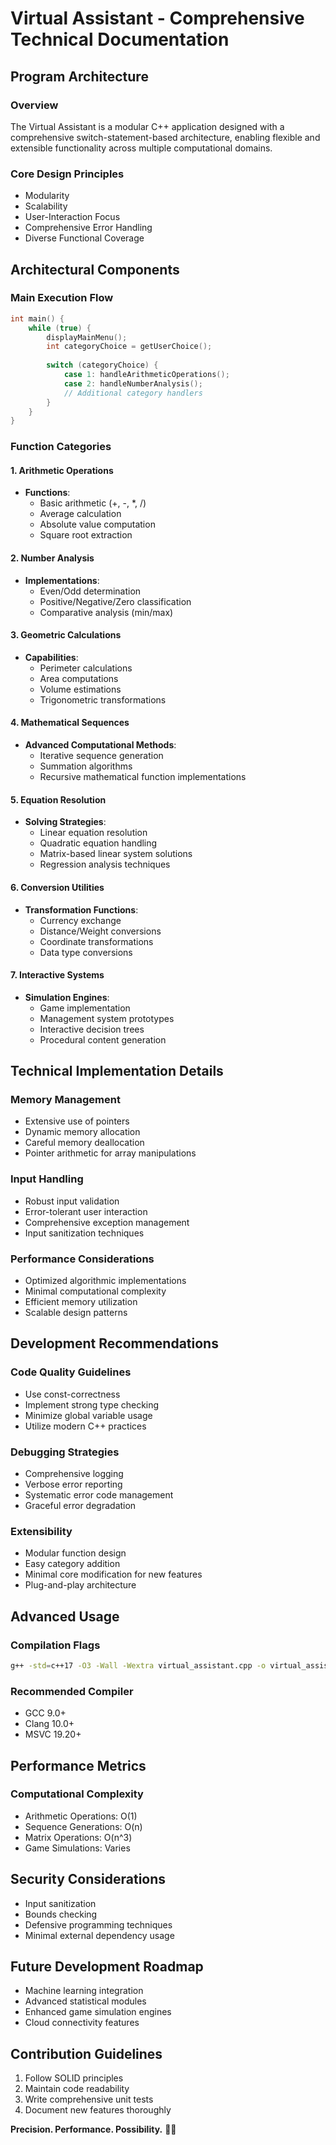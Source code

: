 # Virtual Assistant - Comprehensive Technical Documentation

## Program Architecture

### Overview
The Virtual Assistant is a modular C++ application designed with a comprehensive switch-statement-based architecture, enabling flexible and extensible functionality across multiple computational domains.

### Core Design Principles
- Modularity
- Scalability
- User-Interaction Focus
- Comprehensive Error Handling
- Diverse Functional Coverage

## Architectural Components

### Main Execution Flow
```cpp
int main() {
    while (true) {
        displayMainMenu();
        int categoryChoice = getUserChoice();
        
        switch (categoryChoice) {
            case 1: handleArithmeticOperations();
            case 2: handleNumberAnalysis();
            // Additional category handlers
        }
    }
}
```

### Function Categories

#### 1. Arithmetic Operations
- **Functions**: 
  - Basic arithmetic (+, -, *, /)
  - Average calculation
  - Absolute value computation
  - Square root extraction

#### 2. Number Analysis
- **Implementations**:
  - Even/Odd determination
  - Positive/Negative/Zero classification
  - Comparative analysis (min/max)

#### 3. Geometric Calculations
- **Capabilities**:
  - Perimeter calculations
  - Area computations
  - Volume estimations
  - Trigonometric transformations

#### 4. Mathematical Sequences
- **Advanced Computational Methods**:
  - Iterative sequence generation
  - Summation algorithms
  - Recursive mathematical function implementations

#### 5. Equation Resolution
- **Solving Strategies**:
  - Linear equation resolution
  - Quadratic equation handling
  - Matrix-based linear system solutions
  - Regression analysis techniques

#### 6. Conversion Utilities
- **Transformation Functions**:
  - Currency exchange
  - Distance/Weight conversions
  - Coordinate transformations
  - Data type conversions

#### 7. Interactive Systems
- **Simulation Engines**:
  - Game implementation
  - Management system prototypes
  - Interactive decision trees
  - Procedural content generation

## Technical Implementation Details

### Memory Management
- Extensive use of pointers
- Dynamic memory allocation
- Careful memory deallocation
- Pointer arithmetic for array manipulations

### Input Handling
- Robust input validation
- Error-tolerant user interaction
- Comprehensive exception management
- Input sanitization techniques

### Performance Considerations
- Optimized algorithmic implementations
- Minimal computational complexity
- Efficient memory utilization
- Scalable design patterns

## Development Recommendations

### Code Quality Guidelines
- Use const-correctness
- Implement strong type checking
- Minimize global variable usage
- Utilize modern C++ practices

### Debugging Strategies
- Comprehensive logging
- Verbose error reporting
- Systematic error code management
- Graceful error degradation

### Extensibility
- Modular function design
- Easy category addition
- Minimal core modification for new features
- Plug-and-play architecture

## Advanced Usage

### Compilation Flags
```bash
g++ -std=c++17 -O3 -Wall -Wextra virtual_assistant.cpp -o virtual_assistant
```

### Recommended Compiler
- GCC 9.0+
- Clang 10.0+
- MSVC 19.20+

## Performance Metrics

### Computational Complexity
- Arithmetic Operations: O(1)
- Sequence Generations: O(n)
- Matrix Operations: O(n^3)
- Game Simulations: Varies

## Security Considerations
- Input sanitization
- Bounds checking
- Defensive programming techniques
- Minimal external dependency usage

## Future Development Roadmap
- Machine learning integration
- Advanced statistical modules
- Enhanced game simulation engines
- Cloud connectivity features

## Contribution Guidelines
1. Follow SOLID principles
2. Maintain code readability
3. Write comprehensive unit tests
4. Document new features thoroughly

**Precision. Performance. Possibility.** 🚀🔬